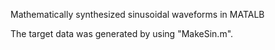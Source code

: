 Mathematically synthesized sinusoidal waveforms in MATALB

The target data was generated by using "MakeSin.m".

